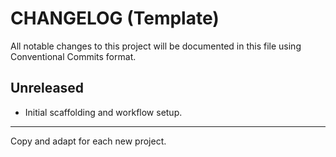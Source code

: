# CHANGELOG (Template)

All notable changes to this project will be documented in this file using Conventional Commits format.

## Unreleased
- Initial scaffolding and workflow setup.

---
Copy and adapt for each new project.
